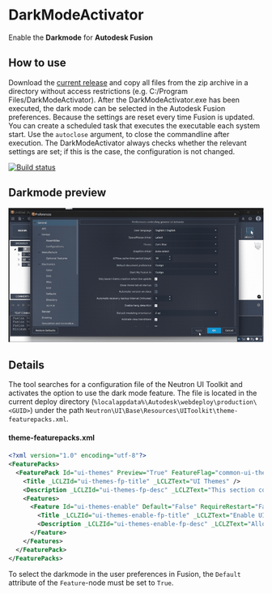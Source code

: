 # DarkModeActivator
 Enable the __Darkmode__ for __Autodesk Fusion__

## How to use
Download the [current release](github.com/100prznt/DarkModeActivator/releases/latest) and copy all files from the zip archive in a directory without access restrictions (e.g. C:/Program Files/DarkModeActivator). After the DarkModeActivator.exe has been executed, the dark mode can be selected in the Autodesk Fusion preferences.
Because the settings are reset every time Fusion is updated. You can create a scheduled task that executes the executable each system start. Use the ```autoclose``` argument, to close the commandline after execution. The DarkModeActivator always checks whether the relevant settings are set; if this is the case, the configuration is not changed.

[![Build status](https://ci.appveyor.com/api/projects/status/796cmu93otgnva0r?svg=true)](https://ci.appveyor.com/project/100prznt/darkmodeactivator)


## Darkmode preview
![darkmode.gif](docu/darkmode.gif)


## Details
The tool searches for a configuration file of the Neutron UI Toolkit and activates the option to use the dark mode feature. The file is located in the current deploy directory (```%localappdata%\Autodesk\webdeploy\production\<GUID>```) under the path ```Neutron\UI\Base\Resources\UIToolkit\theme-featurepacks.xml```.

#### theme-featurepacks.xml
```xml
<?xml version="1.0" encoding="utf-8"?>
<FeaturePacks>
  <FeaturePack Id="ui-themes" Preview="True" FeatureFlag="common-ui-themes" UseDefaultsIfDisabled="True">
    <Title _LCLZId="ui-themes-fp-title" _LCLZText="UI Themes" />
    <Description _LCLZId="ui-themes-fp-desc" _LCLZText="This section controls Fusion UI theme features." />
    <Features>
      <Feature Id="ui-themes-enable" Default="False" RequireRestart="False">
        <Title _LCLZId="ui-themes-enable-fp-title" _LCLZText="Enable UI Themes" />
        <Description _LCLZId="ui-themes-enable-fp-desc" _LCLZText="Allows changing the UI theme in Preferences." />
      </Feature>
    </Features>
  </FeaturePack>
</FeaturePacks>
```

To select the darkmode in the user preferences in Fusion, the ```Default``` attribute of the ```Feature```-node must be set to ```True```.